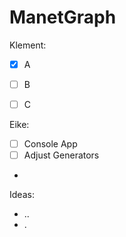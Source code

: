 # ManetGraph

Klement:
- [x] A
- [ ] B
- [ ] C


Eike: 
- [ ] Console App
- [ ] Adjust Generators
- 

Ideas:
- ..
- .

